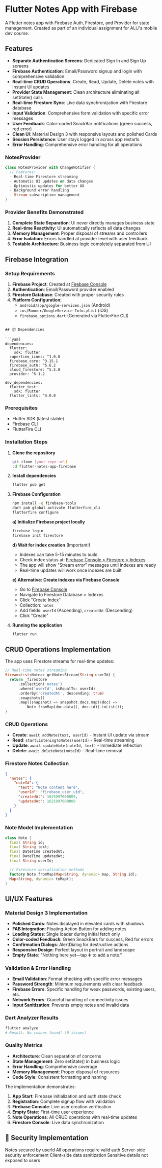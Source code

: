 # Flutter Notes App with Firebase

A Flutter notes app with Firebase Auth, Firestore, and Provider for state management. Created as part of an individual assignment for ALU's mobile dev course.

## Features

- **Separate Authentication Screens**: Dedicated Sign In and Sign Up screens
- **Firebase Authentication**: Email/Password signup and login with comprehensive validation
- **Real-time CRUD Operations**: Create, Read, Update, Delete notes with instant UI updates
- **Provider State Management**: Clean architecture eliminating all setState() calls
- **Real-time Firestore Sync**: Live data synchronization with Firestore database
- **Input Validation**: Comprehensive form validation with specific error messages
- **User Feedback**: Color-coded SnackBar notifications (green success, red error)
- **Clean UI**: Material Design 3 with responsive layouts and polished Cards
- **Session Persistence**: User stays logged in across app restarts
- **Error Handling**: Comprehensive error handling for all operations

### NotesProvider

```dart
class NotesProvider with ChangeNotifier {
  // Features:
  - Real-time Firestore streaming
  - Automatic UI updates on data changes
  - Optimistic updates for better UX
  - Background error handling
  - Stream subscription management
}
```

### Provider Benefits Demonstrated

1. **Complete State Separation**: UI never directly manages business state
2. **Real-time Reactivity**: UI automatically reflects all data changes
3. **Memory Management**: Proper disposal of streams and controllers
4. **Error Isolation**: Errors handled at provider level with user feedback
5. **Testable Architecture**: Business logic completely separated from UI

## Firebase Integration

### Setup Requirements

1. **Firebase Project**: Created at [Firebase Console](https://console.firebase.google.com/)
2. **Authentication**: Email/Password provider enabled
3. **Firestore Database**: Created with proper security rules
4. **Platform Configuration**:
   - `android/app/google-services.json` (Android)
   - `ios/Runner/GoogleService-Info.plist` (iOS)
   - `firebase_options.dart` (Generated via FlutterFire CLI)

````

## 📦 Dependencies

```yaml
dependencies:
  flutter:
    sdk: flutter
  cupertino_icons: ^1.0.8
  firebase_core: ^3.15.1
  firebase_auth: ^5.6.2
  cloud_firestore: ^5.5.0
  provider: ^6.1.2

dev_dependencies:
  flutter_test:
    sdk: flutter
  flutter_lints: ^4.0.0
````

### Prerequisites

- Flutter SDK (latest stable)
- Firebase CLI
- FlutterFire CLI

### Installation Steps

1. **Clone the repository**

   ```bash
   git clone [your-repo-url]
   cd flutter-notes-app-firebase
   ```

2. **Install dependencies**

   ```bash
   flutter pub get
   ```

3. **Firebase Configuration**

   ```bash
   npm install -g firebase-tools
   dart pub global activate flutterfire_cli
   flutterfire configure
   ```

   **a) Initialize Firebase project locally**

   ```bash
   firebase login
   firebase init firestore
   ```

   **d) Wait for index creation** (Important!)

   - Indexes can take 5-15 minutes to build
   - Check index status at: [Firebase Console > Firestore > Indexes](https://console.firebase.google.com/project/YOUR_PROJECT_ID/firestore/indexes)
   - The app will show "Stream error" messages until indexes are ready
   - Real-time updates will work once indexes are built

   **e) Alternative: Create indexes via Firebase Console**

   - Go to [Firebase Console](https://console.firebase.google.com/)
   - Navigate to Firestore Database > Indexes
   - Click "Create Index"
   - Collection: `notes`
   - Add fields: `userId` (Ascending), `createdAt` (Descending)
   - Click "Create"

4. **Running the application**
   ```bash
   flutter run
   ```

## CRUD Operations Implementation

The app uses Firestore streams for real-time updates:

```dart
// Real-time notes streaming
Stream<List<Note>> getNotesStream(String userId) {
  return _firestore
      .collection('notes')
      .where('userId', isEqualTo: userId)
      .orderBy('createdAt', descending: true)
      .snapshots()
      .map((snapshot) => snapshot.docs.map((doc) =>
          Note.fromMap(doc.data(), doc.id)).toList());
}
```

### CRUD Operations

- **Create**: `await addNote(text, userId)` - Instant UI update via stream
- **Read**: `startListeningToNotes(userId)` - Real-time streaming
- **Update**: `await updateNote(noteId, text)` - Immediate reflection
- **Delete**: `await deleteNote(noteId)` - Real-time removal

### Firestore Notes Collection

```json
{
  "notes": {
    "noteId": {
      "text": "Note content here",
      "userId": "firebase_user_uid",
      "createdAt": 1625097600000,
      "updatedAt": 1625097600000
    }
  }
}
```

### Note Model Implementation

```dart
class Note {
  final String id;
  final String text;
  final DateTime createdAt;
  final DateTime updatedAt;
  final String userId;

  // Firestore serialization methods
  factory Note.fromMap(Map<String, dynamic> map, String id);
  Map<String, dynamic> toMap();
}
```

## UI/UX Features

### Material Design 3 Implementation

- **Polished Cards**: Notes displayed in elevated cards with shadows
- **FAB Integration**: Floating Action Button for adding notes
- **Loading States**: Single loader during initial fetch only
- **Color-coded Feedback**: Green SnackBars for success, Red for errors
- **Confirmation Dialogs**: AlertDialog for destructive actions
- **Responsive Design**: Perfect layout in portrait and landscape
- **Empty State**: "Nothing here yet—tap ➕ to add a note."

### Validation & Error Handling

- **Email Validation**: Format checking with specific error messages
- **Password Strength**: Minimum requirements with clear feedback
- **Firebase Errors**: Specific handling for weak passwords, existing users, etc.
- **Network Errors**: Graceful handling of connectivity issues
- **Input Sanitization**: Prevents empty notes and invalid data

### Dart Analyzer Results

```bash
flutter analyze
# Result: No issues found! (0 issues)
```

### Quality Metrics

- **Architecture**: Clean separation of concerns
- **State Management**: Zero setState() in business logic
- **Error Handling**: Comprehensive coverage
- **Memory Management**: Proper disposal of resources
- **Code Style**: Consistent formatting and naming

The implementation demonstrates:

1. **App Start**: Firebase initialization and auth state check
2. **Registration**: Complete signup flow with validation
3. **Firebase Console**: Live user creation verification
4. **Empty State**: First-time user experience
5. **Note Operations**: All CRUD operations with real-time updates
6. **Firestore Console**: Live data synchronization

## 🔐 Security Implementation

Notes secured by userId
All operations require valid auth
Server-side security enforcement
Client-side data sanitization
Sensitive details not exposed to users
